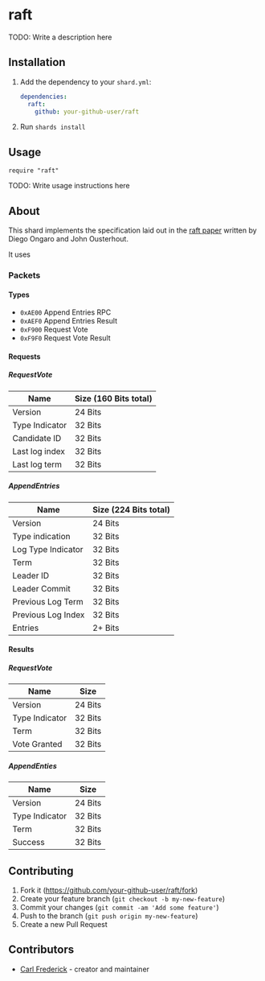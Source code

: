 # raft

TODO: Write a description here

## Installation

1. Add the dependency to your `shard.yml`:

   ```yaml
   dependencies:
     raft:
       github: your-github-user/raft
   ```

2. Run `shards install`

## Usage

```crystal
require "raft"
```

TODO: Write usage instructions here

## About
This shard implements the specification laid out in the [raft paper](https://raft.github.io/raft.pdf) written by Diego Ongaro and John Ousterhout.

It uses

### Packets

#### Types
+ `0xAE00` Append Entries RPC
+ `0xAEF0` Append Entries Result
+ `0xF900` Request Vote
+ `0xF9F0` Request Vote Result

#### Requests

##### RequestVote
Name | Size (160 Bits total)
-|-
Version|24 Bits
Type Indicator | 32 Bits
Candidate ID | 32 Bits
Last log index | 32 Bits
Last log term | 32 Bits

##### AppendEntries
Name|Size (224 Bits total)
-|-
Version| 24 Bits
Type indication | 32 Bits
Log Type Indicator | 32 Bits
Term | 32 Bits
Leader ID | 32 Bits
Leader Commit | 32 Bits
Previous Log Term | 32 Bits
Previous Log Index | 32 Bits
Entries | 2+ Bits

#### Results
##### RequestVote
Name|Size
-|-
Version|24 Bits
Type Indicator|32 Bits
Term | 32 Bits
Vote Granted | 32 Bits

##### AppendEnties
Name|Size
-|-
Version|24 Bits
Type Indicator|32 Bits
Term|32 Bits
Success|32 Bits


## Contributing

1. Fork it (<https://github.com/your-github-user/raft/fork>)
2. Create your feature branch (`git checkout -b my-new-feature`)
3. Commit your changes (`git commit -am 'Add some feature'`)
4. Push to the branch (`git push origin my-new-feature`)
5. Create a new Pull Request

## Contributors

- [Carl Frederick](https://github.com/your-github-user) - creator and maintainer
